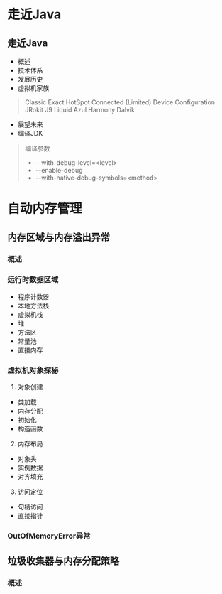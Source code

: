 # 走近Java
## 走近Java
- 概述
- 技术体系
- 发展历史
- 虚拟机家族
> Classic Exact
> HotSpot
> Connected (Limited) Device Configuration
> JRokit J9
> Liquid Azul
> Harmony Dalvik
- 展望未来
- 编译JDK
> 编译参数
> - --with-debug-level=\<level\>
> - --enable-debug
> - --with-native-debug-symbols=\<method\>
> 
> 
# 自动内存管理
## 内存区域与内存溢出异常
### 概述
### 运行时数据区域
- 程序计数器
- 本地方法栈
- 虚拟机栈
- 堆
- 方法区
- 常量池
- 直接内存
### 虚拟机对象探秘
1. 对象创建
- 类加载
- 内存分配
- 初始化
- 构造函数
2. 内存布局
- 对象头
- 实例数据
- 对齐填充
3. 访问定位
- 句柄访问
- 直接指针
### OutOfMemoryError异常

## 垃圾收集器与内存分配策略
### 概述

